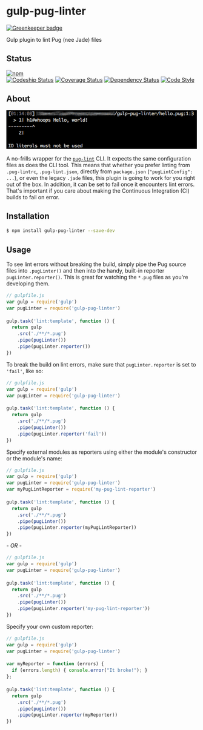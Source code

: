 # gulp-pug-linter

[![Greenkeeper badge](https://badges.greenkeeper.io/ilyakam/gulp-pug-linter.svg)](https://greenkeeper.io/)

Gulp plugin to lint Pug (nee Jade) files

## Status

[![npm](https://nodei.co/npm/gulp-pug-linter.png)](https://nodei.co/npm/gulp-pug-linter/)  
[![Codeship Status](https://www.codeship.io/projects/ca7127f0-dd21-0133-5b9a-6a36b574da30/status?branch=develop)](https://www.codeship.io/projects/144282)
[![Coverage Status](https://coveralls.io/repos/github/ilyakam/gulp-pug-linter/badge.svg?branch=develop)](https://coveralls.io/github/ilyakam/gulp-pug-linter?branch=develop)
[![Dependency Status](https://david-dm.org/ilyakam/gulp-pug-linter.svg)](https://david-dm.org/ilyakam/gulp-pug-linter)
[![Code Style](https://img.shields.io/badge/code%20style-standard-brightgreen.svg)](http://standardjs.com/)

## About

![Screenshot from Terminal](readme-about-terminal-screenshot.png "The helpful arrow is included!")

A no-frills wrapper for the [`pug-lint`](https://github.com/pugjs/pug-lint/blob/master/README.md) CLI. It expects the same configuration files as does the CLI tool. This means that whether you prefer linting from `.pug-lintrc`, `.pug-lint.json`, directly from `package.json` (`"pugLintConfig": ...`), or even the legacy `.jade` files, this plugin is going to work for you right out of the box. In addition, it can be set to fail once it encounters lint errors. That's important if you care about making the Continuous Integration (CI) builds to fail on error.

## Installation

```sh
$ npm install gulp-pug-linter --save-dev
```

## Usage

To see lint errors without breaking the build, simply pipe the Pug source files into `.pugLinter()` and then into the handy, built-in reporter `pugLinter.reporter()`. This is great for watching the `*.pug` files as you're developing them.

```js
// gulpfile.js
var gulp = require('gulp')
var pugLinter = require('gulp-pug-linter')

gulp.task('lint:template', function () {
  return gulp
    .src('./**/*.pug')
    .pipe(pugLinter())
    .pipe(pugLinter.reporter())
})
```

To break the build on lint errors, make sure that `pugLinter.reporter` is set to `'fail'`, like so:

```js
// gulpfile.js
var gulp = require('gulp')
var pugLinter = require('gulp-pug-linter')

gulp.task('lint:template', function () {
  return gulp
    .src('./**/*.pug')
    .pipe(pugLinter())
    .pipe(pugLinter.reporter('fail'))
})
```

Specify external modules as reporters using either the module's
constructor or the module's name:

```js
// gulpfile.js
var gulp = require('gulp')
var pugLinter = require('gulp-pug-linter')
var myPugLintReporter = require('my-pug-lint-reporter')

gulp.task('lint:template', function () {
  return gulp
    .src('./**/*.pug')
    .pipe(pugLinter())
    .pipe(pugLinter.reporter(myPugLintReporter))
})
```

  _- OR -_

```js
// gulpfile.js
var gulp = require('gulp')
var pugLinter = require('gulp-pug-linter')

gulp.task('lint:template', function () {
  return gulp
    .src('./**/*.pug')
    .pipe(pugLinter())
    .pipe(pugLinter.reporter('my-pug-lint-reporter'))
})
```

Specify your own custom reporter:

```js
// gulpfile.js
var gulp = require('gulp')
var pugLinter = require('gulp-pug-linter')

var myReporter = function (errors) {
  if (errors.length) { console.error("It broke!"); }
};

gulp.task('lint:template', function () {
  return gulp
    .src('./**/*.pug')
    .pipe(pugLinter())
    .pipe(pugLinter.reporter(myReporter))
})
```
